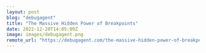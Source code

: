 ```yaml
---
layout: post
blog: "debugagent"
title: "The Massive Hidden Power of Breakpoints"
date: 2022-12-20T14:05:09Z
image: images/debugagent.png
remote_url: "https://debugagent.com/the-massive-hidden-power-of-breakpoints"
---
```

